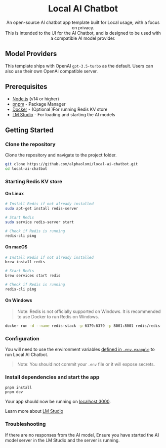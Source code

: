 <h1 align="center">Local AI Chatbot</h1>

<p align="center">
  An open-source AI chatbot app template built for Local usage, with a focus on privacy. <br>
  This is intended to the UI for the AI Chatbot, and is designed to be used with a compatible AI model provider.
</p>

## Model Providers

This template ships with OpenAI `gpt-3.5-turbo` as the default. Users can also use their own OpenAI compatible server.

## Prerequisites

- [Node.js](https://nodejs.org/en/download/) (v14 or higher)
- [pnpm](https://pnpm.io/) - Package Manager
- [Docker](https://www.docker.com/products/docker-desktop) - (Optional )For running Redis KV store
- [LM Studio](https://lmstudio.ai/) - For loading and starting the AI models

## Getting Started

### Clone the repository

Clone the repository and navigate to the project folder.

```bash
git clone https://github.com/alphaolomi/local-ai-chatbot.git
cd local-ai-chatbot
```

### Starting Redis KV store

#### On Linux

```bash
# Install Redis if not already installed
sudo apt-get install redis-server

# Start Redis
sudo service redis-server start

# Check if Redis is running
redis-cli ping
```

#### On macOS

```bash
# Install Redis if not already installed
brew install redis

# Start Redis
brew services start redis

# Check if Redis is running
redis-cli ping
```

#### On Windows

> Note: Redis is not officially supported on Windows. It is recommended to use Docker to run Redis on Windows.

```bash
docker run -d --name redis-stack -p 6379:6379 -p 8001:8001 redis/redis-stack:latest
```

### Configuration

You will need to use the environment variables [defined in `.env.example`](.env.example) to run Local AI Chatbot. 

> Note: You should not commit your `.env` file or it will expose secrets.

### Install dependencies and start the app

```bash
pnpm install
pnpm dev
```

Your app should now be running on [localhost:3000](http://localhost:3000/).

Learn more about [LM Studio](./LMStudio.md)


### Troubleshooting

If there are no responses from the AI model, Ensure you have started the AI model server in the LM Studio and the server is running.
